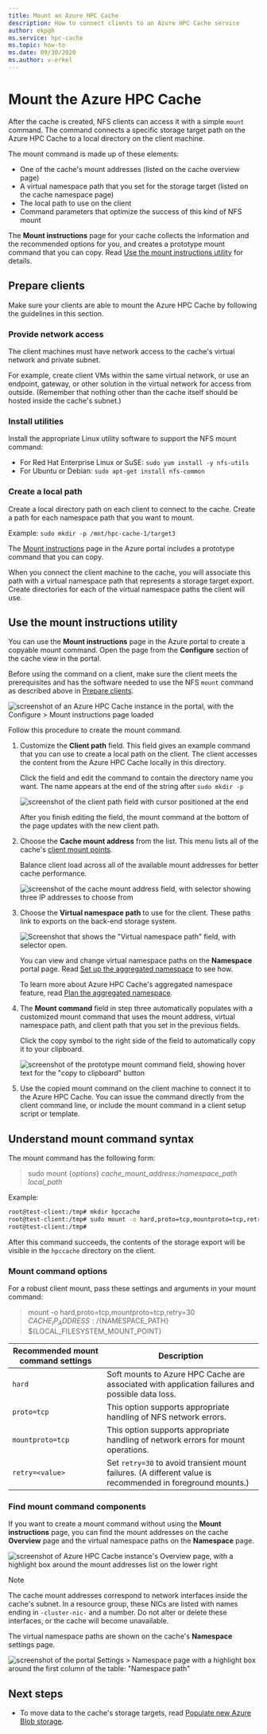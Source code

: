 ```yaml
---
title: Mount an Azure HPC Cache
description: How to connect clients to an Azure HPC Cache service
author: ekpgh
ms.service: hpc-cache
ms.topic: how-to
ms.date: 09/30/2020
ms.author: v-erkel
---
```


# Mount the Azure HPC Cache

After the cache is created, NFS clients can access it with a simple `mount` command. The command connects a specific storage target path on the Azure HPC Cache to a local directory on the client machine.

The mount command is made up of these elements:

* One of the cache's mount addresses (listed on the cache overview page)
* A virtual namespace path that you set for the storage target (listed on the cache namespace page)
* The local path to use on the client
* Command parameters that optimize the success of this kind of NFS mount

The **Mount instructions** page for your cache collects the information and the recommended options for you, and creates a prototype mount command that you can copy. Read [Use the mount instructions utility](#use-the-mount-instructions-utility) for details.

## Prepare clients

Make sure your clients are able to mount the Azure HPC Cache by following the guidelines in this section.

### Provide network access

The client machines must have network access to the cache's virtual network and private subnet.

For example, create client VMs within the same virtual network, or use an endpoint, gateway, or other solution in the virtual network for access from outside. (Remember that nothing other than the cache itself should be hosted inside the cache's subnet.)

### Install utilities

Install the appropriate Linux utility software to support the NFS mount command:

* For Red Hat Enterprise Linux or SuSE: `sudo yum install -y nfs-utils`
* For Ubuntu or Debian: `sudo apt-get install nfs-common`

### Create a local path

Create a local directory path on each client to connect to the cache. Create a path for each namespace path that you want to mount.

Example: `sudo mkdir -p /mnt/hpc-cache-1/target3`

The [Mount instructions](#use-the-mount-instructions-utility) page in the Azure portal includes a prototype command that you can copy.

When you connect the client machine to the cache, you will associate this path with a virtual namespace path that represents a storage target export. Create directories for each of the virtual namespace paths the client will use.

## Use the mount instructions utility

You can use the **Mount instructions** page in the Azure portal to create a copyable mount command. Open the page from the **Configure** section of the cache view in the portal.

Before using the command on a client, make sure the client meets the prerequisites and has the software needed to use the NFS `mount` command as described above in [Prepare clients](#prepare-clients).

![screenshot of an Azure HPC Cache instance in the portal, with the Configure > Mount instructions page loaded](media/mount-instructions.png)

Follow this procedure to create the mount command.

1. Customize the **Client path** field. This field gives an example command that you can use to create a local path on the client. The client accesses the content from the Azure HPC Cache locally in this directory.

   Click the field and edit the command to contain the directory name you want. The name appears at the end of the string after `sudo mkdir -p`

   ![screenshot of the client path field with cursor positioned at the end](media/mount-edit-client.png)

   After you finish editing the field, the mount command at the bottom of the page updates with the new client path.

1. Choose the **Cache mount address** from the list. This menu lists all of the cache's [client mount points](#find-mount-command-components).

   Balance client load across all of the available mount addresses for better cache performance.

   ![screenshot of the cache mount address field, with selector showing three IP addresses to choose from](media/mount-select-ip.png)

1. Choose the **Virtual namespace path** to use for the client. These paths link to exports on the back-end storage system.

   ![Screenshot that shows the "Virtual namespace path" field, with selector open.](media/mount-select-target.png)

   You can view and change virtual namespace paths on the **Namespace** portal page. Read [Set up the aggregated namespace](add-namespace-paths.md) to see how.

   To learn more about Azure HPC Cache's aggregated namespace feature, read [Plan the aggregated namespace](hpc-cache-namespace.md).

1. The **Mount command** field in step three automatically populates with a customized mount command that uses the mount address, virtual namespace path, and client path that you set in the previous fields.

   Click the copy symbol to the right side of the field to automatically copy it to your clipboard.

   ![screenshot of the prototype mount command field, showing hover text for the "copy to clipboard" button](media/mount-command-copy.png)

1. Use the copied mount command on the client machine to connect it to the Azure HPC Cache. You can issue the command directly from the client command line, or include the mount command in a client setup script or template.

## Understand mount command syntax

The mount command has the following form:

> sudo mount {*options*} *cache_mount_address*:/*namespace_path* *local_path*

Example:

```bash
root@test-client:/tmp# mkdir hpccache
root@test-client:/tmp# sudo mount -o hard,proto=tcp,mountproto=tcp,retry=30 10.0.0.28:/blob-demo-0722 hpccache
root@test-client:/tmp#
```

After this command succeeds, the contents of the storage export will be visible in the ``hpccache`` directory on the client.

### Mount command options

For a robust client mount, pass these settings and arguments in your mount command:

> mount -o hard,proto=tcp,mountproto=tcp,retry=30 ${CACHE_IP_ADDRESS}:/${NAMESPACE_PATH} ${LOCAL_FILESYSTEM_MOUNT_POINT}

| Recommended mount command settings | Description |
--- | ---
``hard`` | Soft mounts to Azure HPC Cache are associated with application failures and possible data loss.
``proto=tcp`` | This option supports appropriate handling of NFS network errors.
``mountproto=tcp`` | This option supports appropriate handling of network errors for mount operations.
``retry=<value>`` | Set ``retry=30`` to avoid transient mount failures. (A different value is recommended in foreground mounts.)

### Find mount command components

If you want to create a mount command without using the **Mount instructions** page, you can find the mount addresses on the cache **Overview** page and the virtual namespace paths on the **Namespace** page.

![screenshot of Azure HPC Cache instance's Overview page, with a highlight box around the mount addresses list on the lower right](media/hpc-cache-mount-addresses.png)

> [!NOTE]
> The cache mount addresses correspond to network interfaces inside the cache's subnet. In a resource group, these NICs are listed with names ending in `-cluster-nic-` and a number. Do not alter or delete these interfaces, or the cache will become unavailable.

The virtual namespace paths are shown on the cache's **Namespace** settings page.

![screenshot of the portal Settings > Namespace page with a highlight box around the first column of the table: "Namespace path"](media/view-namespace-paths.png)

## Next steps

* To move data to the cache's storage targets, read [Populate new Azure Blob storage](hpc-cache-ingest.md).
